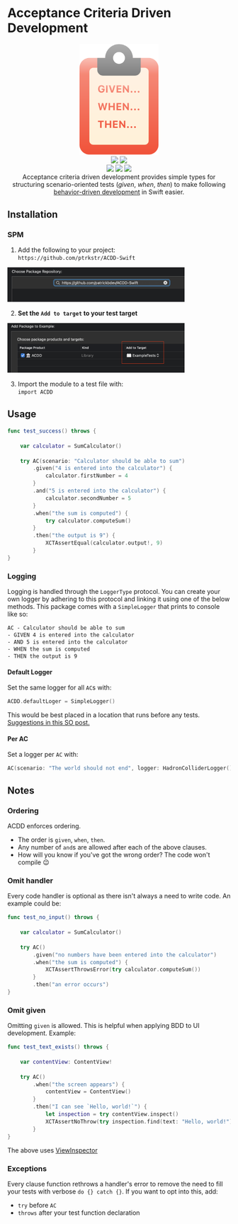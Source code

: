 # Acceptance Criteria Driven Development

<p align="center">
    <img src="Assets/logo/logo.svg" width="180pt" alt="Clipboard with words GIVEN... WHEN... THEN...">
    <br>
    <a href="https://swiftpackageindex.com/ptrkstr/ACDD-Swift"><img src="https://img.shields.io/endpoint?url=https%3A%2F%2Fswiftpackageindex.com%2Fapi%2Fpackages%2Fptrkstr%2FACDD-Swift%2Fbadge%3Ftype%3Dplatforms"/></a>
    <a href="https://swiftpackageindex.com/ptrkstr/ACDD-Swift"><img src="https://img.shields.io/endpoint?url=https%3A%2F%2Fswiftpackageindex.com%2Fapi%2Fpackages%2Fptrkstr%2FACDD-Swift%2Fbadge%3Ftype%3Dswift-versions"/></a>
    <br>
    <a href="https://github.com/apple/swift-package-manager" alt="ACDD on Swift Package Manager" title="ACDD on Swift Package Manager"><img src="https://img.shields.io/badge/Swift%20Package%20Manager-compatible-brightgreen.svg" /></a>
    <a href="https://github.com/ptrkstr/ACDD-Swift/actions/workflows/swift.yml"><img src="https://github.com/ptrkstr/ACDD-Swift/actions/workflows/swift.yml/badge.svg"/></a>
    <a href="https://codecov.io/gh/ptrkstr/ACDD-Swift"><img src="https://codecov.io/gh/ptrkstr/ACDD-Swift/branch/main/graph/badge.svg?token=O6FVY8NPLC"/></a>
	<br>
    Acceptance criteria driven development provides simple types for structuring scenario-oriented tests (<i>given</i>, <i>when</i>, <i>then</i>) to make following <a href="https://en.wikipedia.org/wiki/Behavior-driven_development">behavior-driven development</a> in Swift easier.
</p>


## Installation

### SPM
1. Add the following to your project:  
`https://github.com/ptrkstr/ACDD-Swift`  
<img src="Assets/installation/add.png" width="400pt" alt="Xcode choose package repository">

2. **Set the `Add to target` to your test target**  
<img src="Assets/installation/tests.png" width="400pt" alt="Xcode add to target">

3. Import the module to a test file with:  
`import ACDD`

## Usage

```swift
func test_success() throws {
    
    var calculator = SumCalculator()
    
    try AC(scenario: "Calculator should be able to sum")
        .given("4 is entered into the calculator") {
            calculator.firstNumber = 4
        }
        .and("5 is entered into the calculator") {
            calculator.secondNumber = 5
        }
        .when("the sum is computed") {
            try calculator.computeSum()
        }
        .then("the output is 9") {
            XCTAssertEqual(calculator.output!, 9)
        }
}
```



### Logging

Logging is handled through the `LoggerType` protocol.
You can create your own logger by adhering to this protocol and linking it using one of the below methods.
This package comes with a `SimpleLogger` that prints to console like so:

```
AC - Calculator should be able to sum
- GIVEN 4 is entered into the calculator
- AND 5 is entered into the calculator
- WHEN the sum is computed
- THEN the output is 9
```

#### Default Logger

Set the same logger for all `AC`s with:

```swift
ACDD.defaultLoger = SimpleLogger()
```
This would be best placed in a location that runs before any tests.
[Suggestions in this SO post.](https://stackoverflow.com/a/41895011/4698501)

#### Per AC

Set a logger per `AC` with:

```swift
AC(scenario: "The world should not end", logger: HadronColliderLogger())
```


## Notes

### Ordering

ACDD enforces ordering.

- The order is `given`, `when`, `then`.
- Any number of `and`s are allowed after each of the above clauses.
- How will you know if you've got the wrong order? The code won't compile 😉

### Omit handler

Every code handler is optional as there isn't always a need to write code. An example could be:  

```swift
func test_no_input() throws {
    
    var calculator = SumCalculator()
    
    try AC()
        .given("no numbers have been entered into the calculator")
        .when("the sum is computed") {
            XCTAssertThrowsError(try calculator.computeSum())
        }
        .then("an error occurs")
}
```

### Omit given

Omitting `given` is allowed. This is helpful when applying BDD to UI development. Example:

```swift
func test_text_exists() throws {
    
    var contentView: ContentView!
    
    try AC()
        .when("the screen appears") {
            contentView = ContentView()
        }
        .then("I can see `Hello, world!`") {
            let inspection = try contentView.inspect()
            XCTAssertNoThrow(try inspection.find(text: "Hello, world!"))
        }
}
```
The above uses [ViewInspector](https://github.com/nalexn/ViewInspector/)


### Exceptions

Every clause function rethrows a handler's error to remove the need to fill your tests with verbose `do {} catch {}`. If you want to opt into this, add:

- `try` before `AC`
- `throws` after your test function declaration
